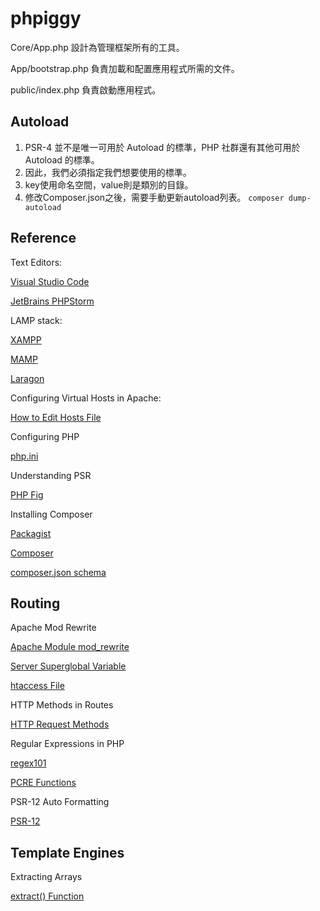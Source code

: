 # phpiggy

Core/App.php 設計為管理框架所有的工具。

App/bootstrap.php 負責加載和配置應用程式所需的文件。

public/index.php 負責啟動應用程式。

## Autoload

1. PSR-4 並不是唯一可用於 Autoload 的標準，PHP 社群還有其他可用於 Autoload 的標準。
2. 因此，我們必須指定我們想要使用的標準。
3. key使用命名空間，value則是類別的目錄。
4. 修改Composer.json之後，需要手動更新autoload列表。
    `composer dump-autoload`

## Reference

Text Editors: 

[Visual Studio Code](https://code.visualstudio.com/)

[JetBrains PHPStorm](https://www.jetbrains.com/phpstorm/)

LAMP stack:

[XAMPP](https://www.apachefriends.org/)

[MAMP](https://www.mamp.info/en/windows/)

[Laragon](https://laragon.org/)

Configuring Virtual Hosts in Apache:

[How to Edit Hosts File](https://www.hostinger.com/tutorials/how-to-edit-hosts-file)

Configuring PHP

[php.ini](https://www.php.net/manual/en/ini.list.php)

Understanding PSR

[PHP Fig](https://www.php-fig.org/)

Installing Composer

[Packagist](https://packagist.org/)

[Composer](https://getcomposer.org/)

[composer.json schema](https://getcomposer.org/doc/04-schema.md#the-composer-json-schema)

## Routing

Apache Mod Rewrite

[Apache Module mod_rewrite](https://httpd.apache.org/docs/2.4/mod/mod_rewrite.html)

[Server Superglobal Variable](https://www.php.net/manual/en/reserved.variables.server.php)

[htaccess File](https://httpd.apache.org/docs/2.4/howto/htaccess.html)

HTTP Methods in Routes

[HTTP Request Methods](https://developer.mozilla.org/en-US/docs/Web/HTTP/Methods)

Regular Expressions in PHP

[regex101](https://regex101.com/)

[PCRE Functions](https://www.php.net/manual/en/ref.pcre.php)

PSR-12 Auto Formatting

[PSR-12](https://www.php-fig.org/psr/psr-12/)

## Template Engines

Extracting Arrays

[extract() Function](https://www.php.net/manual/en/function.extract.php)